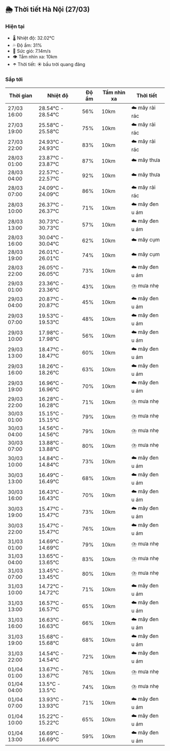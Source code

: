 ## 🌦️ Thời tiết Hà Nội (27/03)

### Hiện tại

- 🌡️ Nhiệt độ: 32.02℃
- 💦 Độ ẩm: 31%
- 💨 Sức gió: 7.14m/s
- 👁️ Tầm nhìn xa: 10km
- ☂️ Thời tiết: ☀️ bầu trời quang đãng

### Sắp tới

| Thời gian | Nhiệt độ | Độ ẩm | Tầm nhìn xa | Thời tiết |
| --- | --- | --- | --- | --- |
| 27/03 16:00 | 28.54℃ - 28.54℃ | 56% | 10km | ☁️ mây rải rác |
| 27/03 19:00 | 25.58℃ - 25.58℃ | 75% | 10km | ☁️ mây rải rác |
| 27/03 22:00 | 24.93℃ - 24.93℃ | 83% | 10km | ☁️ mây rải rác |
| 28/03 01:00 | 23.87℃ - 23.87℃ | 87% | 10km | ☁️ mây thưa |
| 28/03 04:00 | 22.57℃ - 22.57℃ | 92% | 10km | ☁️ mây thưa |
| 28/03 07:00 | 24.09℃ - 24.09℃ | 86% | 10km | ☁️ mây rải rác |
| 28/03 10:00 | 26.37℃ - 26.37℃ | 71% | 10km | ☁️ mây đen u ám |
| 28/03 13:00 | 30.73℃ - 30.73℃ | 57% | 10km | ☁️ mây đen u ám |
| 28/03 16:00 | 30.04℃ - 30.04℃ | 62% | 10km | ☁️ mây cụm |
| 28/03 19:00 | 26.01℃ - 26.01℃ | 74% | 10km | ☁️ mây cụm |
| 28/03 22:00 | 26.05℃ - 26.05℃ | 73% | 10km | ☁️ mây đen u ám |
| 29/03 01:00 | 23.36℃ - 23.36℃ | 43% | 10km | ⛈️ mưa nhẹ |
| 29/03 04:00 | 20.87℃ - 20.87℃ | 45% | 10km | ☁️ mây đen u ám |
| 29/03 07:00 | 19.53℃ - 19.53℃ | 48% | 10km | ☁️ mây đen u ám |
| 29/03 10:00 | 17.98℃ - 17.98℃ | 56% | 10km | ☁️ mây đen u ám |
| 29/03 13:00 | 18.47℃ - 18.47℃ | 60% | 10km | ☁️ mây đen u ám |
| 29/03 16:00 | 18.26℃ - 18.26℃ | 63% | 10km | ☁️ mây đen u ám |
| 29/03 19:00 | 16.96℃ - 16.96℃ | 70% | 10km | ☁️ mây đen u ám |
| 29/03 22:00 | 16.28℃ - 16.28℃ | 71% | 10km | ⛈️ mưa nhẹ |
| 30/03 01:00 | 15.15℃ - 15.15℃ | 79% | 10km | ⛈️ mưa nhẹ |
| 30/03 04:00 | 14.56℃ - 14.56℃ | 79% | 10km | ⛈️ mưa nhẹ |
| 30/03 07:00 | 13.88℃ - 13.88℃ | 80% | 10km | ⛈️ mưa nhẹ |
| 30/03 10:00 | 14.84℃ - 14.84℃ | 73% | 10km | ☁️ mây đen u ám |
| 30/03 13:00 | 16.49℃ - 16.49℃ | 68% | 10km | ☁️ mây đen u ám |
| 30/03 16:00 | 16.43℃ - 16.43℃ | 70% | 10km | ☁️ mây đen u ám |
| 30/03 19:00 | 15.47℃ - 15.47℃ | 73% | 10km | ☁️ mây đen u ám |
| 30/03 22:00 | 15.47℃ - 15.47℃ | 76% | 10km | ☁️ mây đen u ám |
| 31/03 01:00 | 14.69℃ - 14.69℃ | 79% | 10km | ⛈️ mưa nhẹ |
| 31/03 04:00 | 13.65℃ - 13.65℃ | 83% | 10km | ⛈️ mưa nhẹ |
| 31/03 07:00 | 13.45℃ - 13.45℃ | 80% | 10km | ⛈️ mưa nhẹ |
| 31/03 10:00 | 14.72℃ - 14.72℃ | 71% | 10km | ☁️ mây đen u ám |
| 31/03 13:00 | 16.57℃ - 16.57℃ | 65% | 10km | ☁️ mây đen u ám |
| 31/03 16:00 | 16.63℃ - 16.63℃ | 66% | 10km | ☁️ mây đen u ám |
| 31/03 19:00 | 15.68℃ - 15.68℃ | 68% | 10km | ☁️ mây đen u ám |
| 31/03 22:00 | 14.54℃ - 14.54℃ | 72% | 10km | ☁️ mây đen u ám |
| 01/04 01:00 | 13.67℃ - 13.67℃ | 76% | 10km | ⛈️ mưa nhẹ |
| 01/04 04:00 | 13.5℃ - 13.5℃ | 74% | 10km | ⛈️ mưa nhẹ |
| 01/04 07:00 | 13.93℃ - 13.93℃ | 71% | 10km | ☁️ mây đen u ám |
| 01/04 10:00 | 15.22℃ - 15.22℃ | 65% | 10km | ☁️ mây đen u ám |
| 01/04 13:00 | 16.69℃ - 16.69℃ | 59% | 10km | ☁️ mây đen u ám |
